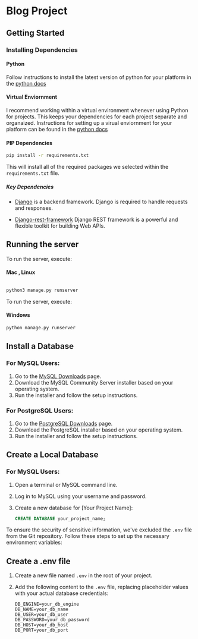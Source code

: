 # Blog Project

## Getting Started  
### Installing Dependencies  
#### Python   
Follow instructions to install the latest version of python for your platform in the [python docs](https://docs.python.org/3/using/unix.html#getting-and-installing-the-latest-version-of-python)

#### Virtual Enviornment  
I recommend working within a virtual environment whenever using Python for projects. This keeps your dependencies for each project separate and organaized. Instructions for setting up a virual enviornment for your platform can be found in the [python docs](https://packaging.python.org/guides/installing-using-pip-and-virtual-environments/)

#### PIP Dependencies  

```bash
pip install -r requirements.txt
```

This will install all of the required packages we selected within the `requirements.txt` file.

##### Key Dependencies  
- [Django](https://www.djangoproject.com/)  is a backend framework. Django is required to handle requests and responses.

- [Django-rest-framework](https://www.django-rest-framework.org/) Django REST framework is a powerful and flexible toolkit for building Web APIs.


## Running the server  


To run the server, execute:
#### Mac , Linux

```bash

python3 manage.py runserver
```

To run the server, execute:
#### Windows

```bash
python manage.py runserver
```
## Install a Database

### For MySQL Users:

1. Go to the [MySQL Downloads](https://dev.mysql.com/downloads/mysql/) page.
2. Download the MySQL Community Server installer based on your operating system.
3. Run the installer and follow the setup instructions.

### For PostgreSQL Users:

1. Go to the [PostgreSQL Downloads](https://www.postgresql.org/download/) page.
2. Download the PostgreSQL installer based on your operating system.
3. Run the installer and follow the setup instructions.

## Create a Local Database

### For MySQL Users:

1. Open a terminal or MySQL command line.
2. Log in to MySQL using your username and password.
3. Create a new database for [Your Project Name]:

   ```sql
   CREATE DATABASE your_project_name;

To ensure the security of sensitive information, we've excluded the `.env` file from the Git repository. Follow these steps to set up the necessary environment variables:

## Create a .env file

1. Create a new file named `.env` in the root of your project.
2. Add the following content to the `.env` file, replacing placeholder values with your actual database credentials:

   ```env
   DB_ENGINE=your_db_engine
   DB_NAME=your_db_name
   DB_USER=your_db_user
   DB_PASSWORD=your_db_password
   DB_HOST=your_db_host
   DB_PORT=your_db_port
